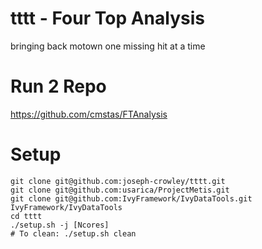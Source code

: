 # tttt - Four Top Analysis
bringing back motown one missing hit at a time  

# Run 2 Repo
https://github.com/cmstas/FTAnalysis

# Setup
```
git clone git@github.com:joseph-crowley/tttt.git
git clone git@github.com:usarica/ProjectMetis.git
git clone git@github.com:IvyFramework/IvyDataTools.git IvyFramework/IvyDataTools
cd tttt
./setup.sh -j [Ncores]
# To clean: ./setup.sh clean
```
